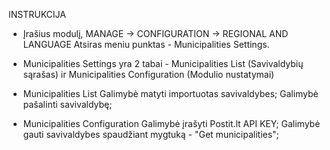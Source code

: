 INSTRUKCIJA
- Įrašius modulį, MANAGE -> CONFIGURATION -> REGIONAL AND LANGUAGE Atsiras meniu punktas - Municipalities Settings.
- Municipalities Settings yra 2 tabai - Municipalities List (Savivaldybių sąrašas) ir Municipalities Configuration (Modulio nustatymai)

- Municipalities List
Galimybė matyti importuotas savivaldybes;
Galimybė pašalinti savivaldybę;

- Municipalities Configuration
Galimybė įrašyti Postit.lt API KEY;
Galimybė gauti savivaldybes spaudžiant mygtuką - "Get municipalities";

